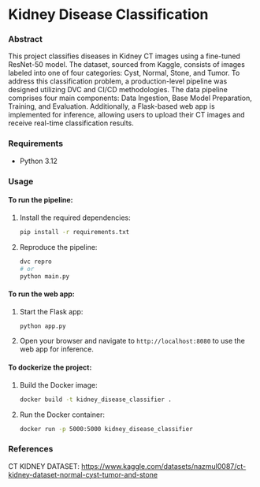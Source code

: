 # Kidney Disease Classification

### Abstract

This project classifies diseases in Kidney CT images using a fine-tuned ResNet-50 model. The dataset, sourced from Kaggle, consists of images labeled into one of four categories: Cyst, Normal, Stone, and Tumor. To address this classification problem, a production-level pipeline was designed utilizing DVC and CI/CD methodologies. The data pipeline comprises four main components: Data Ingestion, Base Model Preparation, Training, and Evaluation. Additionally, a Flask-based web app is implemented for inference, allowing users to upload their CT images and receive real-time classification results.

### Requirements

- Python 3.12

### Usage

#### To run the pipeline:

1. Install the required dependencies:

   ```bash
   pip install -r requirements.txt
   ```
2. Reproduce the pipeline:

   ```bash
   dvc repro
   # or
   python main.py
   ```


#### To run the web app:

1. Start the Flask app:

   ```bash
   python app.py
   ```
2. Open your browser and navigate to `http://localhost:8080` to use the web app for inference.


#### To dockerize the project:

1. Build the Docker image:

   ```bash
   docker build -t kidney_disease_classifier .
   ```
2. Run the Docker container:

   ```bash
   docker run -p 5000:5000 kidney_disease_classifier
   ```

### References

CT KIDNEY DATASET: https://www.kaggle.com/datasets/nazmul0087/ct-kidney-dataset-normal-cyst-tumor-and-stone
